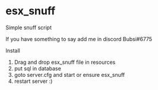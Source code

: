# esx_snuff
Simple snuff script 

If you have something to say add me in discord Bubsi#6775

Install

1. Drag and drop esx_snuff file in resources
2. put sql in database
3. goto server.cfg and start or ensure esx_snuff
4. restart server :)
